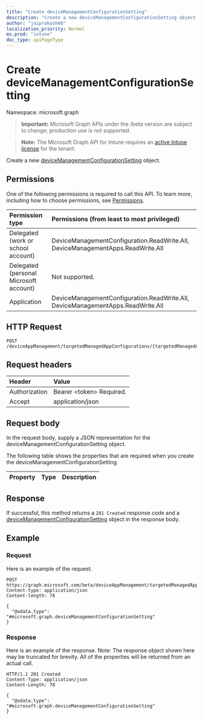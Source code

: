 ```yaml
---
title: "Create deviceManagementConfigurationSetting"
description: "Create a new deviceManagementConfigurationSetting object."
author: "jaiprakashmb"
localization_priority: Normal
ms.prod: "intune"
doc_type: apiPageType
---
```


# Create deviceManagementConfigurationSetting

Namespace: microsoft.graph

> **Important:** Microsoft Graph APIs under the /beta version are subject to change; production use is not supported.

> **Note:** The Microsoft Graph API for Intune requires an [active Intune license](https://go.microsoft.com/fwlink/?linkid=839381) for the tenant.

Create a new [deviceManagementConfigurationSetting](../resources/intune-mam-devicemanagementconfigurationsetting.md) object.

## Permissions
One of the following permissions is required to call this API. To learn more, including how to choose permissions, see [Permissions](/graph/permissions-reference).

<!-- { "blockType": "ignored"  } // Note: Removing this line will cause the permissions autogeneration tool to overwrite the table. -->
|Permission type|Permissions (from least to most privileged)|
|:---|:---|
|Delegated (work or school account)|DeviceManagementConfiguration.ReadWrite.All, DeviceManagementApps.ReadWrite.All|
|Delegated (personal Microsoft account)|Not supported.|
|Application|DeviceManagementConfiguration.ReadWrite.All, DeviceManagementApps.ReadWrite.All|

## HTTP Request
<!-- {
  "blockType": "ignored"
}
-->
``` http
POST /deviceAppManagement/targetedManagedAppConfigurations/{targetedManagedAppConfigurationId}/settings
```

## Request headers
|Header|Value|
|:---|:---|
|Authorization|Bearer &lt;token&gt; Required.|
|Accept|application/json|

## Request body
In the request body, supply a JSON representation for the deviceManagementConfigurationSetting object.

The following table shows the properties that are required when you create the deviceManagementConfigurationSetting.

|Property|Type|Description|
|:---|:---|:---|



## Response
If successful, this method returns a `201 Created` response code and a [deviceManagementConfigurationSetting](../resources/intune-mam-devicemanagementconfigurationsetting.md) object in the response body.

## Example

### Request
Here is an example of the request.
``` http
POST https://graph.microsoft.com/beta/deviceAppManagement/targetedManagedAppConfigurations/{targetedManagedAppConfigurationId}/settings
Content-type: application/json
Content-length: 78

{
  "@odata.type": "#microsoft.graph.deviceManagementConfigurationSetting"
}
```

### Response
Here is an example of the response. Note: The response object shown here may be truncated for brevity. All of the properties will be returned from an actual call.
``` http
HTTP/1.1 201 Created
Content-Type: application/json
Content-Length: 78

{
  "@odata.type": "#microsoft.graph.deviceManagementConfigurationSetting"
}
```
